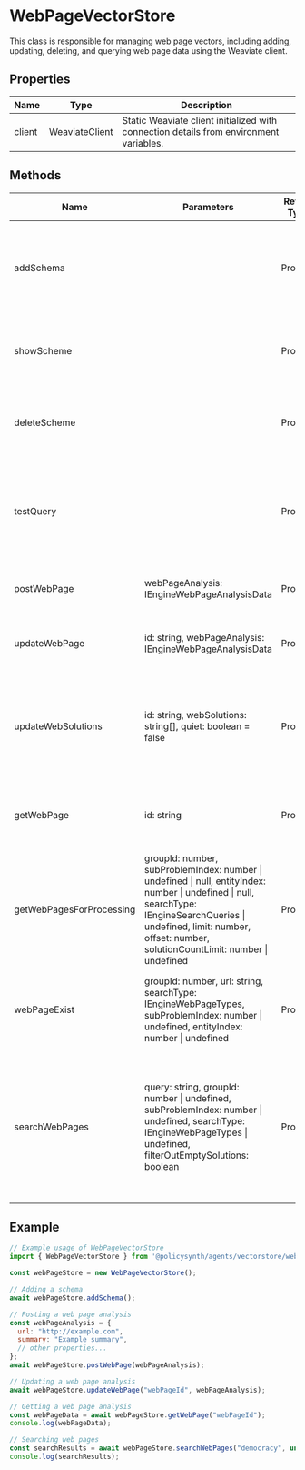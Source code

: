 # WebPageVectorStore

This class is responsible for managing web page vectors, including adding, updating, deleting, and querying web page data using the Weaviate client.

## Properties

| Name    | Type            | Description |
|---------|-----------------|-------------|
| client  | WeaviateClient  | Static Weaviate client initialized with connection details from environment variables. |

## Methods

| Name                    | Parameters                                                                                      | Return Type                             | Description                                                                                   |
|-------------------------|-------------------------------------------------------------------------------------------------|-----------------------------------------|-----------------------------------------------------------------------------------------------|
| addSchema               |                                                                                                 | Promise<void>                           | Reads a web page schema from a file and adds it to the Weaviate schema.                       |
| showScheme              |                                                                                                 | Promise<void>                           | Retrieves and logs the current schema from Weaviate.                                          |
| deleteScheme            |                                                                                                 | Promise<void>                           | Deletes the "WebPage" class from the Weaviate schema.                                         |
| testQuery               |                                                                                                 | Promise<any>                            | Executes a test query to retrieve web pages with solutions identified in text context.        |
| postWebPage             | webPageAnalysis: IEngineWebPageAnalysisData                                                     | Promise<any>                            | Saves a web page analysis to Weaviate.                                                        |
| updateWebPage           | id: string, webPageAnalysis: IEngineWebPageAnalysisData                                         | Promise<any>                            | Updates a web page analysis in Weaviate by ID.                                                |
| updateWebSolutions      | id: string, webSolutions: string[], quiet: boolean = false                                      | Promise<any>                            | Updates the solutions identified in text context for a web page in Weaviate by ID.            |
| getWebPage              | id: string                                                                                      | Promise<IEngineWebPageAnalysisData>    | Retrieves a web page analysis from Weaviate by ID.                                            |
| getWebPagesForProcessing| groupId: number, subProblemIndex: number \| undefined \| null, entityIndex: number \| undefined \| null, searchType: IEngineSearchQueries \| undefined, limit: number, offset: number, solutionCountLimit: number \| undefined | Promise<IEngineWebPageGraphQlResults> | Retrieves web pages for processing based on various criteria.                                 |
| webPageExist            | groupId: number, url: string, searchType: IEngineWebPageTypes, subProblemIndex: number \| undefined, entityIndex: number \| undefined | Promise<Boolean>                      | Checks if a web page exists in Weaviate based on various criteria.                            |
| searchWebPages          | query: string, groupId: number \| undefined, subProblemIndex: number \| undefined, searchType: IEngineWebPageTypes \| undefined, filterOutEmptySolutions: boolean | Promise<IEngineWebPageGraphQlResults> | Searches for web pages in Weaviate based on a query and various criteria, with optional retries for failed attempts. |

## Example

```javascript
// Example usage of WebPageVectorStore
import { WebPageVectorStore } from '@policysynth/agents/vectorstore/webPage.js';

const webPageStore = new WebPageVectorStore();

// Adding a schema
await webPageStore.addSchema();

// Posting a web page analysis
const webPageAnalysis = {
  url: "http://example.com",
  summary: "Example summary",
  // other properties...
};
await webPageStore.postWebPage(webPageAnalysis);

// Updating a web page analysis
await webPageStore.updateWebPage("webPageId", webPageAnalysis);

// Getting a web page analysis
const webPageData = await webPageStore.getWebPage("webPageId");
console.log(webPageData);

// Searching web pages
const searchResults = await webPageStore.searchWebPages("democracy", undefined, undefined, undefined, true);
console.log(searchResults);
```